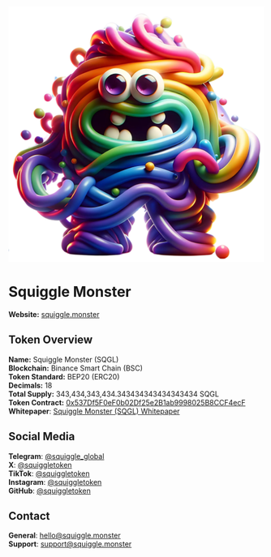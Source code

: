 ![Squiggle Monster](./IMG_9203.webp)

# Squiggle Monster

**Website:** [squiggle.monster](https://squiggle.monster)

## Token Overview

**Name:** Squiggle Monster (SQGL)  
**Blockchain:** Binance Smart Chain (BSC)  
**Token Standard:** BEP20 (ERC20)  
**Decimals:** 18  
**Total Supply:** 343,434,343,434.343434343434343434 SQGL  
**Token Contract:** [0x537Df5F0eF0b02Df25e2B1ab9998025B8CCF4ecF](https://bscscan.com/token/0x537Df5F0eF0b02Df25e2B1ab9998025B8CCF4ecF)  
**Whitepaper**: [Squiggle Monster (SQGL) Whitepaper](https://squiggle.monster/sqgl-whitepaper.pdf)

## Social Media

**Telegram**: [@squiggle_global](https://t.me/squiggle_global)  
**X**: [@squiggletoken](https://x.com/squiggletoken)  
**TikTok**: [@squiggletoken](https://tiktok.com/@squiggletoken)  
**Instagram**: [@squiggletoken](https://instagram.com/squiggletoken)  
**GitHub**: [@squiggletoken](https://github.com/squiggletoken)

## Contact

**General**: [hello@squiggle.monster](mailto:hello@squiggle.monster)  
**Support**: [support@squiggle.monster](mailto:support@squiggle.monster)
